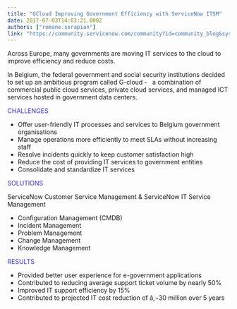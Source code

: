 ```yaml
---
title: "GCloud Improving Government Efficiency with ServiceNow ITSM"
date: 2017-07-03T14:03:21.000Z
authors: ["romane.serapian"]
link: "https://community.servicenow.com/community?id=community_blog&sys_id=6b8d2a69dbd0dbc01dcaf3231f9619ae"
---
```

<p>Across Europe, many governments are moving IT services to the cloud to improve efficiency and reduce costs. </p><p>In Belgium, the federal government and social security institutions decided to set up an ambitious program called G-cloud -   a combination of commercial public cloud services, private cloud services, and managed ICT services hosted in government data centers. </p><p></p><p><span style="color: #3334ca;">CHALLENGES</span></p><p></p><ul style="list-style-type: disc;"><li>Offer user-friendly IT processes and services to Belgium government organisations</li><li>Manage operations more efficiently to meet SLAs without increasing staff</li><li>Resolve incidents quickly to keep customer satisfaction high</li><li>Reduce the cost of providing IT services to government entities</li><li>Consolidate and standardize IT services</li></ul><p></p><p><span style="color: #3334ca;">SOLUTIONS</span></p><p></p><p>ServiceNow Customer Service Management &amp; ServiceNow IT Service Management</p><ul style="list-style-type: disc;"><li>Configuration Management (CMDB)</li><li>Incident Management</li><li>Problem Management</li><li>Change Management</li><li>Knowledge Management</li></ul><p></p><p><span style="color: #3334ca;">RESULTS </span></p><p></p><ul style="list-style-type: disc;"><li>Provided better user experience for e-government applications </li><li>Contributed to reducing average support ticket volume by nearly 50% </li><li>Improved IT support efficiency by 15%</li><li>Contributed to projected IT cost reduction of â‚¬30 million over 5 years </li></ul>